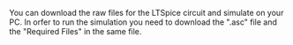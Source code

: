 You can download the raw files for the LTSpice circuit and simulate on your PC. In orfer to run the simulation you need to download the ".asc" file and the "Required Files" in the same file.
